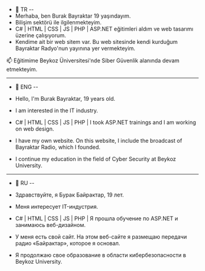 
- 👋 TR --
- Merhaba, ben Burak Bayraktar 19 yaşındayım.
-  Bilişim sektörü ile ilgilenmekteyim.
-  C# | HTML | CSS | JS | PHP | ASP.NET eğitimleri aldım ve web tasarımı üzerine çalışıyorum.
-  Kendime ait bir web sitem var. Bu web sitesinde kendi kurduğum Bayraktar Radyo'nun yayınına yer vermekteyim.

📫 Eğitimime Beykoz Üniversitesi'nde Siber Güvenlik alanında devam etmekteyim.

-------------------------------------------------------------------------------------------------

- 👋 ENG --
- Hello, I'm Burak Bayraktar, 19 years old.
- I am interested in the IT industry.
- C# | HTML | CSS | JS | PHP | I took ASP.NET trainings and I am working on web design.

- I have my own website. On this website, I include the broadcast of Bayraktar Radio, which I founded.

- I continue my education in the field of Cyber Security at Beykoz University.

-------------------------------------------------------------------------------------------------


- 👋 RU --
- Здравствуйте, я Бурак Байрактар, 19 лет.
- Меня интересует IT-индустрия.
- С# | HTML | CSS | JS | PHP | Я прошла обучение по ASP.NET и занимаюсь веб-дизайном.

- У меня есть свой сайт. На этом веб-сайте я размещаю передачи радио «Байрактар», которое я основал.

- Я продолжаю свое образование в области кибербезопасности в Beykoz University.
